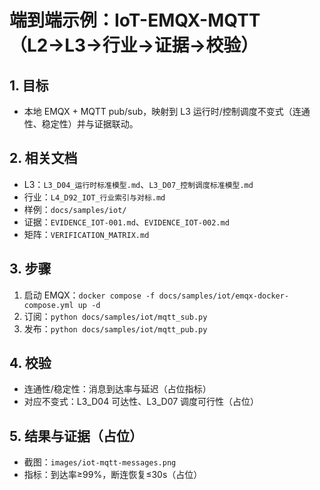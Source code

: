 # 端到端示例：IoT-EMQX-MQTT（L2→L3→行业→证据→校验）

## 1. 目标

- 本地 EMQX + MQTT pub/sub，映射到 L3 运行时/控制调度不变式（连通性、稳定性）并与证据联动。

## 2. 相关文档

- L3：`L3_D04_运行时标准模型.md`、`L3_D07_控制调度标准模型.md`
- 行业：`L4_D92_IOT_行业索引与对标.md`
- 样例：`docs/samples/iot/`
- 证据：`EVIDENCE_IOT-001.md`、`EVIDENCE_IOT-002.md`
- 矩阵：`VERIFICATION_MATRIX.md`

## 3. 步骤

1) 启动 EMQX：`docker compose -f docs/samples/iot/emqx-docker-compose.yml up -d`
2) 订阅：`python docs/samples/iot/mqtt_sub.py`
3) 发布：`python docs/samples/iot/mqtt_pub.py`

## 4. 校验

- 连通性/稳定性：消息到达率与延迟（占位指标）
- 对应不变式：L3_D04 可达性、L3_D07 调度可行性（占位）

## 5. 结果与证据（占位）

- 截图：`images/iot-mqtt-messages.png`
- 指标：到达率≥99%，断连恢复≤30s（占位）
